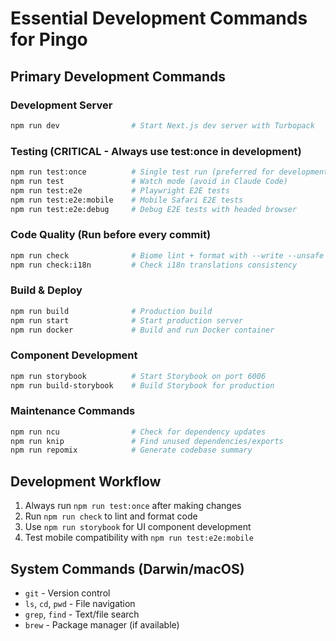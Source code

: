 # Essential Development Commands for Pingo

## Primary Development Commands

### Development Server
```bash
npm run dev                # Start Next.js dev server with Turbopack
```

### Testing (CRITICAL - Always use test:once in development)
```bash
npm run test:once          # Single test run (preferred for development)
npm run test               # Watch mode (avoid in Claude Code)
npm run test:e2e           # Playwright E2E tests
npm run test:e2e:mobile    # Mobile Safari E2E tests
npm run test:e2e:debug     # Debug E2E tests with headed browser
```

### Code Quality (Run before every commit)
```bash
npm run check              # Biome lint + format with --write --unsafe
npm run check:i18n         # Check i18n translations consistency
```

### Build & Deploy
```bash
npm run build              # Production build
npm run start              # Start production server
npm run docker             # Build and run Docker container
```

### Component Development
```bash
npm run storybook          # Start Storybook on port 6006
npm run build-storybook    # Build Storybook for production
```

### Maintenance Commands
```bash
npm run ncu                # Check for dependency updates
npm run knip               # Find unused dependencies/exports
npm run repomix            # Generate codebase summary
```

## Development Workflow
1. Always run `npm run test:once` after making changes
2. Run `npm run check` to lint and format code
3. Use `npm run storybook` for UI component development
4. Test mobile compatibility with `npm run test:e2e:mobile`

## System Commands (Darwin/macOS)
- `git` - Version control
- `ls`, `cd`, `pwd` - File navigation
- `grep`, `find` - Text/file search
- `brew` - Package manager (if available)